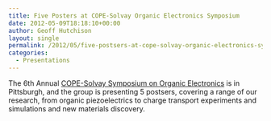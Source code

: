 ```yaml
---
title: Five Posters at COPE-Solvay Organic Electronics Symposium
date: 2012-05-09T18:18:10+00:00
author: Geoff Hutchison
layout: single
permalink: /2012/05/five-postsers-at-cope-solvay-organic-electronics-symposium/
categories:
  - Presentations
---
```

The 6th Annual [COPE-Solvay Symposium on Organic Electronics](http://www.cope.gatech.edu/symposium/) is in Pittsburgh, and the group is presenting 5 postsers, covering a range of our research, from organic piezoelectrics to charge transport experiments and simulations and new materials discovery.
